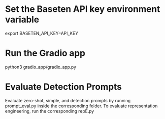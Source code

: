 # Set the Baseten API key environment variable
export BASETEN_API_KEY=API_KEY

# Run the Gradio app
python3 gradio_app/gradio_app.py

# Evaluate Detection Prompts
Evaluate zero-shot, simple, and detection prompts by running prompt_eval.py inside the corresponding folder. To evaluate representation engineering, run the corresponding repE.py
